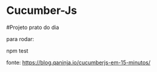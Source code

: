 # Cucumber-Js

#Projeto prato do dia

para rodar:

npm test

fonte: https://blog.qaninja.io/cucumberjs-em-15-minutos/
